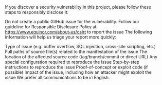 If you discover a security vulnerability in this project, please follow these steps to responsibly disclose it:

Do not create a public GitHub issue for the vulnerability.
Follow our guideline for Responsible Disclosure Policy at https://www.equinor.com/about-us/csirt to report the issue
The following information will help us triage your report more quickly:

Type of issue (e.g. buffer overflow, SQL injection, cross-site scripting, etc.)
Full paths of source file(s) related to the manifestation of the issue
The location of the affected source code (tag/branch/commit or direct URL)
Any special configuration required to reproduce the issue
Step-by-step instructions to reproduce the issue
Proof-of-concept or exploit code (if possible)
Impact of the issue, including how an attacker might exploit the issue
We prefer all communications to be in English.
  
